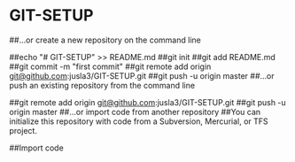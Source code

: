 # GIT-SETUP


##…or create a new repository on the command line

##echo "# GIT-SETUP" >> README.md
##git init
##git add README.md
##git commit -m "first commit"
##git remote add origin git@github.com:jusla3/GIT-SETUP.git
##git push -u origin master
##…or push an existing repository from the command line

##git remote add origin git@github.com:jusla3/GIT-SETUP.git
##git push -u origin master
##…or import code from another repository
##You can initialize this repository with code from a Subversion, Mercurial, or TFS project.

##Import code

